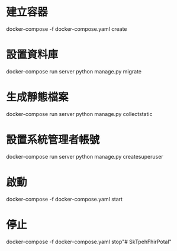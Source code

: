# 建立容器
docker-compose -f docker-compose.yaml create

# 設置資料庫
docker-compose run server python manage.py migrate

# 生成靜態檔案
docker-compose run server python manage.py collectstatic

# 設置系統管理者帳號
docker-compose run server python manage.py createsuperuser

# 啟動
docker-compose -f docker-compose.yaml start

# 停止
docker-compose -f docker-compose.yaml stop"# SkTpehFhirPotal" 
